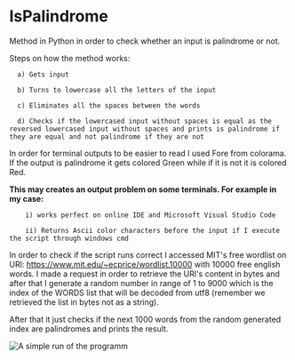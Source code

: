 # IsPalindrome
Method in Python in order to check whether an input is palindrome or not.


Steps on how the method works:

      a) Gets input
  
      b) Turns to lowercase all the letters of the input
  
      c) Eliminates all the spaces between the words
  
      d) Checks if the lowercased input without spaces is equal as the reversed lowercased input without spaces and prints is palindrome if they are equal and not palindrome if they are not
  
  
  In order for terminal outputs to be easier to read I used Fore from colorama. If the output is palindrome it gets colored Green while if it is not it is colored Red.
  
  **This may creates an output problem on some terminals. For example in my case:**
  
        i) works perfect on online IDE and Microsoft Visual Studio Code 
                                           
        ii) Returns Ascii color characters before the input if I execute the script through windows cmd
                                                          

In order to check if the script runs correct I accessed MIT's free wordlist on URl: https://www.mit.edu/~ecprice/wordlist.10000 with 10000 free english words.
I made a request in order to retrieve the URl's content in bytes and after that I generate a random number in range of 1 to 9000 which is the index of the WORDS list that will be decoded from utf8 (remember we retrieved the list in bytes not as a string). 

After that it just checks if the next 1000 words from the random generated index are palindromes and prints the result.  



![A simple run of the programm](https://user-images.githubusercontent.com/25775301/176483418-f39653f8-6bf4-4080-8833-13e20449e624.png)

